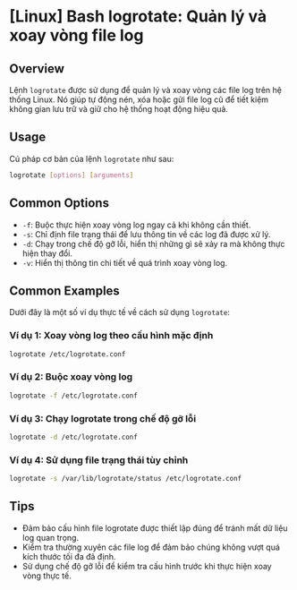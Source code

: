 # [Linux] Bash logrotate: Quản lý và xoay vòng file log

## Overview
Lệnh `logrotate` được sử dụng để quản lý và xoay vòng các file log trên hệ thống Linux. Nó giúp tự động nén, xóa hoặc gửi file log cũ để tiết kiệm không gian lưu trữ và giữ cho hệ thống hoạt động hiệu quả.

## Usage
Cú pháp cơ bản của lệnh `logrotate` như sau:

```bash
logrotate [options] [arguments]
```

## Common Options
- `-f`: Buộc thực hiện xoay vòng log ngay cả khi không cần thiết.
- `-s`: Chỉ định file trạng thái để lưu thông tin về các log đã được xử lý.
- `-d`: Chạy trong chế độ gỡ lỗi, hiển thị những gì sẽ xảy ra mà không thực hiện thay đổi.
- `-v`: Hiển thị thông tin chi tiết về quá trình xoay vòng log.

## Common Examples
Dưới đây là một số ví dụ thực tế về cách sử dụng `logrotate`:

### Ví dụ 1: Xoay vòng log theo cấu hình mặc định
```bash
logrotate /etc/logrotate.conf
```

### Ví dụ 2: Buộc xoay vòng log
```bash
logrotate -f /etc/logrotate.conf
```

### Ví dụ 3: Chạy logrotate trong chế độ gỡ lỗi
```bash
logrotate -d /etc/logrotate.conf
```

### Ví dụ 4: Sử dụng file trạng thái tùy chỉnh
```bash
logrotate -s /var/lib/logrotate/status /etc/logrotate.conf
```

## Tips
- Đảm bảo cấu hình file logrotate được thiết lập đúng để tránh mất dữ liệu log quan trọng.
- Kiểm tra thường xuyên các file log để đảm bảo chúng không vượt quá kích thước tối đa đã định.
- Sử dụng chế độ gỡ lỗi để kiểm tra cấu hình trước khi thực hiện xoay vòng thực tế.
